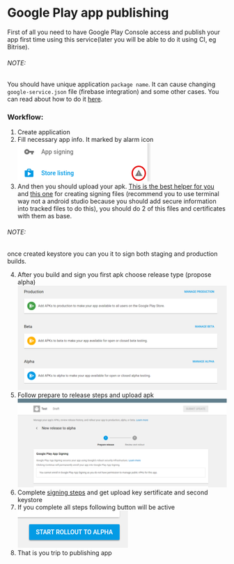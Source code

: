 # Google Play app publishing

First of all you need to have Google Play Console access and publish your app first time using this service(later you will be able to do it using CI, eg Bitrise).

###### NOTE:
 You should have unique application ``package name``. It can cause changing ``google-service.json`` file (firebase integration) and some other cases. You can read about how to do it [here](https://stackoverflow.com/questions/37389905/change-package-name-for-android-in-react-native).

### Workflow:
1. Create application
2. Fill necessary app info. It marked by alarm icon <br />
![](view/necessary-thing.png)
3. And then you should upload your apk. [This is the best helper for you](https://support.google.com/googleplay/android-developer/answer/7384423?hl=en)
and [this one](https://developer.android.com/studio/publish/app-signing.html) for creating signing files (recommend you to use terminal way not a android studio because you should add secure information into tracked files to do this), you should do 2 of this files and certificates with them as base.
###### NOTE:
once created keystore you can you it to sign both staging and production builds.

4. After you build and sign you first apk choose release type (propose alpha)
![](view/releases.png)
5. Follow prepare to release steps and upload apk
![](view/prepare.png)
6. Complete [signing steps](https://play.google.com/apps/publish/?hl=en&dev_acc=17770726722991848309#KeyManagementPlace:p=com.test.android.app) and get upload key sertificate and second keystore
7. If you complete all steps following button will be active<br />
![](view/start.png)
8. That is you trip to publishing app
